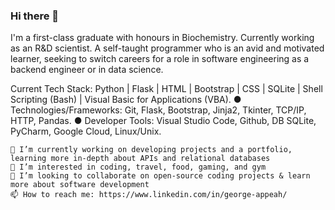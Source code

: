
### Hi there 👋

I'm a first-class graduate with honours in Biochemistry.
Currently working as an R&D scientist. A self-taught programmer who is an avid and motivated learner, seeking to switch careers for a role in software engineering as a backend engineer or in data science.

Current Tech Stack: Python | Flask | HTML | Bootstrap | CSS | SQLite | Shell Scripting (Bash) | Visual Basic for Applications (VBA).
● Technologies/Frameworks: Git, Flask, Bootstrap, Jinja2, Tkinter, TCP/IP, HTTP, Pandas.
● Developer Tools: Visual Studio Code, Github, DB SQLite, PyCharm, Google Cloud, Linux/Unix.

    🌱 I’m currently working on developing projects and a portfolio, learning more in-depth about APIs and relational databases
    👀 I’m interested in coding, travel, food, gaming, and gym
    💞️ I’m looking to collaborate on open-source coding projects & learn more about software development
    📫 How to reach me: https://www.linkedin.com/in/george-appeah/

<!--
**gappeah/gappeah** is a ✨ _special_ ✨ repository because its `README.md` (this file) appears on your GitHub profile.

Here are some ideas to get you started:

- 🔭 I’m currently working on ...
- 🌱 I’m currently learning ...
- 👯 I’m looking to collaborate on ...
- 🤔 I’m looking for help with ...
- 💬 Ask me about ...
- 📫 How to reach me: ...
- 😄 Pronouns: ...
- ⚡ Fun fact: ...
-->
